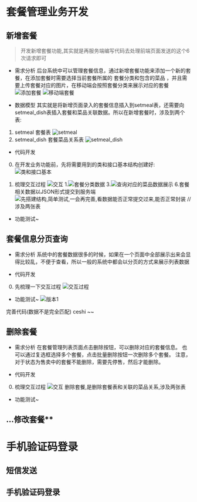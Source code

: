 # 套餐管理业务开发

## 新增套餐

> 开发新增套餐功能,其实就是再服务端编写代码去处理前端页面发送的这个6次请求即可

- 需求分析
后台系统中可以管理套餐信息，通过新增套餐功能来添加一个新的套餐，在添加套餐时需要选择当前套餐所属的 套餐分类和包含的菜品 ，并且需要上传套餐对应的图片，在移动端会按照套餐分类来展示对应的套餐
![添加套餐](2592691-20220516192231682-909402639.png)
![移动端套餐](2592691-20220516192236538-1967986380.png)

- 数据模型
其实就是将新增页面录入的套餐信息插入到setmeal表，还需要向setmeal_dish表插入套餐和菜品关联数据。所以在新增套餐时，涉及到两个表:
1. setmeal 套餐表
![setmeal](2592691-20220516192245017-1548500486.png)
2. setmeal_dish  套餐菜品关系表
![setmeal_dish](2592691-20220516192250926-1044734827.png)

- 代码开发
0. 在开发业务功能前，先将需要用到的类和接口基本结构创建好:
![类和接口基本](image.png)

1. 梳理交互过程
![交互](image-1.png)
    1.![套餐分类数据](2592691-20220516192259898-1583400342.png)
    3.![查询对应的菜品数据展示](2592691-20220516192312048-246202234.png)
    6.套餐相关数据以JSON形式提交到服务端
![先搭建结构,简单测试,一会再完善,看数据能否正常提交过来,能否正常封装](image-2.png)
//涉及两张表

- 功能测试~


## 套餐信息分页查询

- 需求分析
系统中的套餐数据很多的时候，如果在一个页面中全部展示出来会显得比较乱，不便于查看，所以一般的系统中都会以分页的方式来展示列表数据

- 代码开发
0.  先梳理一下交互过程
 ![交互过程](image-3.png)

- 功能测试~
![版本1](image-4.png)

完善代码(数据不是完全匹配) ceshi ~~


## 删除套餐

- 需求分析
在套餐管理列表页面点击删除按钮，可以删除对应的套餐信息。
也可以通过复选框选择多个套餐，点击批量删除按钮一次删除多个套餐。
注意，对于状态为售卖中的套餐不能删除，需要先停售，然后才能删除。

- 代码开发
0. 梳理交互过程
![交互](image-5.png)
删除套餐,是删除套餐表和关联的菜品关系,涉及两张表

- 功能测试~


## ...修改套餐**



# 手机验证码登录

## 短信发送



## 手机验证码登录